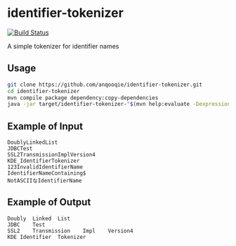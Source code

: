 # identifier-tokenizer

[![Build Status](https://travis-ci.org/anqooqie/identifier-tokenizer.svg)](https://travis-ci.org/anqooqie/identifier-tokenizer)

A simple tokenizer for identifier names

## Usage
```bash
git clone https://github.com/anqooqie/identifier-tokenizer.git
cd identifier-tokenizer
mvn compile package dependency:copy-dependencies
java -jar target/identifier-tokenizer-"$(mvn help:evaluate -Dexpression=project.version | grep -v INFO)".jar <input >output
```

## Example of Input
    DoublyLinkedList
    JDBCTest
    SSL2TransmissionImplVersion4
    KDE_IdentifierTokenizer
    123InvalidIdentifierName
    IdentifierNameContaining$
    NotASCIIなIdentifierName

## Example of Output
    Doubly	Linked	List
    JDBC	Test
    SSL2	Transmission	Impl	Version4
    KDE	Identifier	Tokenizer
    
    
    

